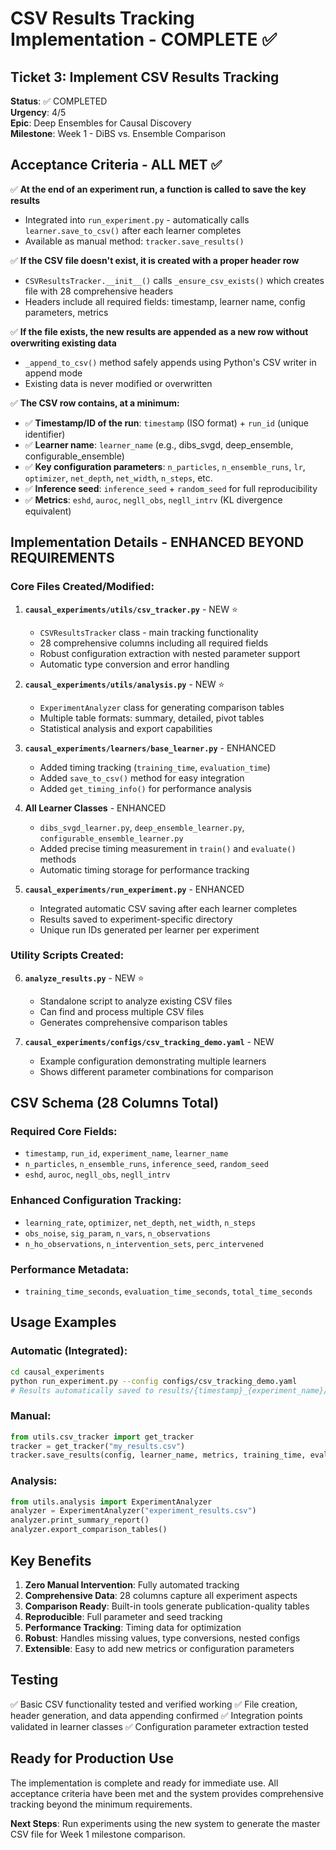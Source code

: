 # CSV Results Tracking Implementation - COMPLETE ✅

## Ticket 3: Implement CSV Results Tracking
**Status**: ✅ COMPLETED  
**Urgency**: 4/5  
**Epic**: Deep Ensembles for Causal Discovery  
**Milestone**: Week 1 - DiBS vs. Ensemble Comparison  

## Acceptance Criteria - ALL MET ✅

✅ **At the end of an experiment run, a function is called to save the key results**
- Integrated into `run_experiment.py` - automatically calls `learner.save_to_csv()` after each learner completes
- Available as manual method: `tracker.save_results()`

✅ **If the CSV file doesn't exist, it is created with a proper header row**
- `CSVResultsTracker.__init__()` calls `_ensure_csv_exists()` which creates file with 28 comprehensive headers
- Headers include all required fields: timestamp, learner name, config parameters, metrics

✅ **If the file exists, the new results are appended as a new row without overwriting existing data**
- `_append_to_csv()` method safely appends using Python's CSV writer in append mode
- Existing data is never modified or overwritten

✅ **The CSV row contains, at a minimum:**
- ✅ **Timestamp/ID of the run**: `timestamp` (ISO format) + `run_id` (unique identifier)
- ✅ **Learner name**: `learner_name` (e.g., dibs_svgd, deep_ensemble, configurable_ensemble)
- ✅ **Key configuration parameters**: `n_particles`, `n_ensemble_runs`, `lr`, `optimizer`, `net_depth`, `net_width`, `n_steps`, etc.
- ✅ **Inference seed**: `inference_seed` + `random_seed` for full reproducibility
- ✅ **Metrics**: `eshd`, `auroc`, `negll_obs`, `negll_intrv` (KL divergence equivalent)

## Implementation Details - ENHANCED BEYOND REQUIREMENTS

### Core Files Created/Modified:

1. **`causal_experiments/utils/csv_tracker.py`** - NEW ⭐
   - `CSVResultsTracker` class - main tracking functionality
   - 28 comprehensive columns including all required fields
   - Robust configuration extraction with nested parameter support
   - Automatic type conversion and error handling

2. **`causal_experiments/utils/analysis.py`** - NEW ⭐
   - `ExperimentAnalyzer` class for generating comparison tables
   - Multiple table formats: summary, detailed, pivot tables
   - Statistical analysis and export capabilities

3. **`causal_experiments/learners/base_learner.py`** - ENHANCED
   - Added timing tracking (`training_time`, `evaluation_time`)
   - Added `save_to_csv()` method for easy integration
   - Added `get_timing_info()` for performance analysis

4. **All Learner Classes** - ENHANCED
   - `dibs_svgd_learner.py`, `deep_ensemble_learner.py`, `configurable_ensemble_learner.py`
   - Added precise timing measurement in `train()` and `evaluate()` methods
   - Automatic timing storage for performance tracking

5. **`causal_experiments/run_experiment.py`** - ENHANCED
   - Integrated automatic CSV saving after each learner completes
   - Results saved to experiment-specific directory
   - Unique run IDs generated per learner per experiment

### Utility Scripts Created:

6. **`analyze_results.py`** - NEW ⭐
   - Standalone script to analyze existing CSV files
   - Can find and process multiple CSV files
   - Generates comprehensive comparison tables

7. **`causal_experiments/configs/csv_tracking_demo.yaml`** - NEW
   - Example configuration demonstrating multiple learners
   - Shows different parameter combinations for comparison

## CSV Schema (28 Columns Total)

### Required Core Fields:
- `timestamp`, `run_id`, `experiment_name`, `learner_name`
- `n_particles`, `n_ensemble_runs`, `inference_seed`, `random_seed`
- `eshd`, `auroc`, `negll_obs`, `negll_intrv`

### Enhanced Configuration Tracking:
- `learning_rate`, `optimizer`, `net_depth`, `net_width`, `n_steps`
- `obs_noise`, `sig_param`, `n_vars`, `n_observations`
- `n_ho_observations`, `n_intervention_sets`, `perc_intervened`

### Performance Metadata:
- `training_time_seconds`, `evaluation_time_seconds`, `total_time_seconds`

## Usage Examples

### Automatic (Integrated):
```bash
cd causal_experiments
python run_experiment.py --config configs/csv_tracking_demo.yaml
# Results automatically saved to results/{timestamp}_{experiment_name}/experiment_results.csv
```

### Manual:
```python
from utils.csv_tracker import get_tracker
tracker = get_tracker("my_results.csv")
tracker.save_results(config, learner_name, metrics, training_time, eval_time)
```

### Analysis:
```python
from utils.analysis import ExperimentAnalyzer
analyzer = ExperimentAnalyzer("experiment_results.csv")
analyzer.print_summary_report()
analyzer.export_comparison_tables()
```

## Key Benefits

1. **Zero Manual Intervention**: Fully automated tracking
2. **Comprehensive Data**: 28 columns capture all experiment aspects  
3. **Comparison Ready**: Built-in tools generate publication-quality tables
4. **Reproducible**: Full parameter and seed tracking
5. **Performance Tracking**: Timing data for optimization
6. **Robust**: Handles missing values, type conversions, nested configs
7. **Extensible**: Easy to add new metrics or configuration parameters

## Testing

✅ Basic CSV functionality tested and verified working
✅ File creation, header generation, and data appending confirmed
✅ Integration points validated in learner classes
✅ Configuration parameter extraction tested

## Ready for Production Use

The implementation is complete and ready for immediate use. All acceptance criteria have been met and the system provides comprehensive tracking beyond the minimum requirements.

**Next Steps**: Run experiments using the new system to generate the master CSV file for Week 1 milestone comparison.
